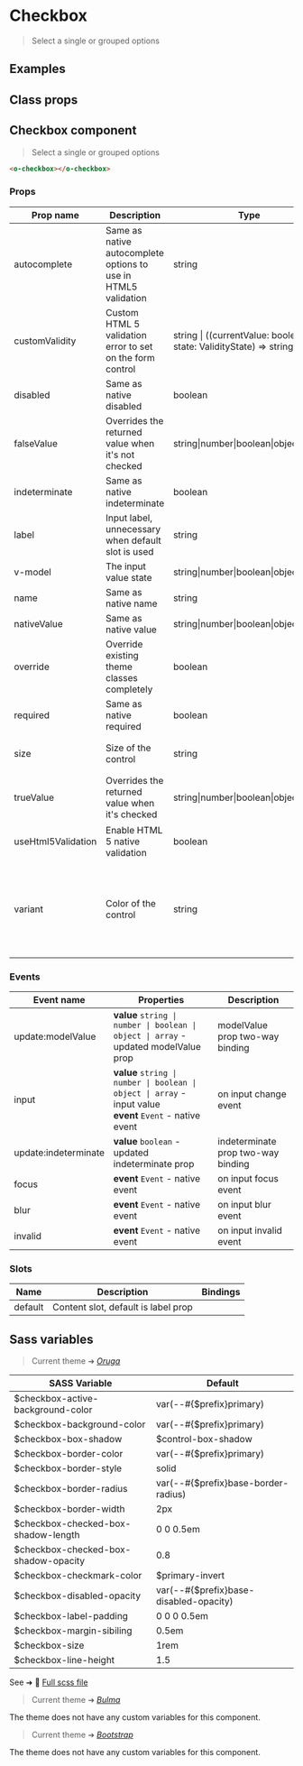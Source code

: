 # Checkbox

<div class="vp-doc">

> Select a single or grouped options

</div>

<div class="vp-example">

## Examples

<example-checkbox />

</div>
<div class="vp-example">

## Class props

<inspector-checkbox-viewer />

</div>

<div class="vp-doc">

## Checkbox component

> Select a single or grouped options

```html
<o-checkbox></o-checkbox>
```

### Props

| Prop name          | Description                                                    | Type                                                                   | Values                                                                          | Default                                                                                                                                                |
| ------------------ | -------------------------------------------------------------- | ---------------------------------------------------------------------- | ------------------------------------------------------------------------------- | ------------------------------------------------------------------------------------------------------------------------------------------------------ |
| autocomplete       | Same as native autocomplete options to use in HTML5 validation | string                                                                 | -                                                                               | <div><small>From <b>config</b>:</small></div><code style='white-space: nowrap; padding: 0;'>checkbox: {<br>&nbsp;&nbsp;autocomplete: "off"<br>}</code> |
| customValidity     | Custom HTML 5 validation error to set on the form control      | string \| ((currentValue: boolean, state: ValidityState) =&gt; string) | -                                                                               | <code style='white-space: nowrap; padding: 0;'>""</code>                                                                                               |
| disabled           | Same as native disabled                                        | boolean                                                                | -                                                                               | <code style='white-space: nowrap; padding: 0;'>false</code>                                                                                            |
| falseValue         | Overrides the returned value when it's not checked             | string\|number\|boolean\|object                                        | -                                                                               | <code style='white-space: nowrap; padding: 0;'>false</code>                                                                                            |
| indeterminate      | Same as native indeterminate                                   | boolean                                                                | -                                                                               | <code style='white-space: nowrap; padding: 0;'>false</code>                                                                                            |
| label              | Input label, unnecessary when default slot is used             | string                                                                 | -                                                                               |                                                                                                                                                        |
| v-model            | The input value state                                          | string\|number\|boolean\|object\|array                                 | -                                                                               |                                                                                                                                                        |
| name               | Same as native name                                            | string                                                                 | -                                                                               |                                                                                                                                                        |
| nativeValue        | Same as native value                                           | string\|number\|boolean\|object                                        | -                                                                               |                                                                                                                                                        |
| override           | Override existing theme classes completely                     | boolean                                                                | -                                                                               |                                                                                                                                                        |
| required           | Same as native required                                        | boolean                                                                | -                                                                               | <code style='white-space: nowrap; padding: 0;'>false</code>                                                                                            |
| size               | Size of the control                                            | string                                                                 | `small`, `medium`, `large`                                                      | <div><small>From <b>config</b>:</small></div><code style='white-space: nowrap; padding: 0;'>checkbox: {<br>&nbsp;&nbsp;size: undefined<br>}</code>     |
| trueValue          | Overrides the returned value when it's checked                 | string\|number\|boolean\|object                                        | -                                                                               | <code style='white-space: nowrap; padding: 0;'>true</code>                                                                                             |
| useHtml5Validation | Enable HTML 5 native validation                                | boolean                                                                | -                                                                               | <div><small>From <b>config</b>:</small></div><code style='white-space: nowrap; padding: 0;'>{<br>&nbsp;&nbsp;useHtml5Validation: true<br>}</code>      |
| variant            | Color of the control                                           | string                                                                 | `primary`, `info`, `success`, `warning`, `danger`, `and any other custom color` | <div><small>From <b>config</b>:</small></div><code style='white-space: nowrap; padding: 0;'>checkbox: {<br>&nbsp;&nbsp;variant: undefined<br>}</code>  |

### Events

| Event name           | Properties                                                                                                    | Description                        |
| -------------------- | ------------------------------------------------------------------------------------------------------------- | ---------------------------------- |
| update:modelValue    | **value** `string \| number \| boolean \| object \| array` - updated modelValue prop                          | modelValue prop two-way binding    |
| input                | **value** `string \| number \| boolean \| object \| array` - input value<br/>**event** `Event` - native event | on input change event              |
| update:indeterminate | **value** `boolean` - updated indeterminate prop                                                              | indeterminate prop two-way binding |
| focus                | **event** `Event` - native event                                                                              | on input focus event               |
| blur                 | **event** `Event` - native event                                                                              | on input blur event                |
| invalid              | **event** `Event` - native event                                                                              | on input invalid event             |

### Slots

| Name    | Description                         | Bindings |
| ------- | ----------------------------------- | -------- |
| default | Content slot, default is label prop |          |

</div>

<div class="vp-doc">

## Sass variables

<div class="theme-oruga">

> Current theme ➜ _[Oruga](https://github.com/oruga-ui/theme-oruga)_

| SASS Variable                        | Default                                |
| ------------------------------------ | -------------------------------------- |
| $checkbox-active-background-color    | var(--#{$prefix}primary)               |
| $checkbox-background-color           | var(--#{$prefix}primary)               |
| $checkbox-box-shadow                 | $control-box-shadow                    |
| $checkbox-border-color               | var(--#{$prefix}primary)               |
| $checkbox-border-style               | solid                                  |
| $checkbox-border-radius              | var(--#{$prefix}base-border-radius)    |
| $checkbox-border-width               | 2px                                    |
| $checkbox-checked-box-shadow-length  | 0 0 0.5em                              |
| $checkbox-checked-box-shadow-opacity | 0.8                                    |
| $checkbox-checkmark-color            | $primary-invert                        |
| $checkbox-disabled-opacity           | var(--#{$prefix}base-disabled-opacity) |
| $checkbox-label-padding              | 0 0 0 0.5em                            |
| $checkbox-margin-sibiling            | 0.5em                                  |
| $checkbox-size                       | 1rem                                   |
| $checkbox-line-height                | 1.5                                    |

See ➜ 📄 [Full scss file](https://github.com/oruga-ui/theme-oruga/tree/main/src/assets/scss/components/_checkbox.scss)

</div><div class="theme-bulma">

> Current theme ➜ _[Bulma](https://github.com/oruga-ui/theme-bulma)_

<p>The theme does not have any custom variables for this component.</p>
</div><div class="theme-bootstrap">

> Current theme ➜ _[Bootstrap](https://github.com/oruga-ui/theme-bootstrap)_

<p>The theme does not have any custom variables for this component.</p>
</div>

</div>
